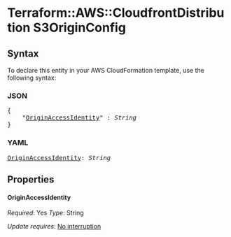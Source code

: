# Terraform::AWS::CloudfrontDistribution S3OriginConfig

## Syntax

To declare this entity in your AWS CloudFormation template, use the following syntax:

### JSON

<pre>
{
    "<a href="#originaccessidentity" title="OriginAccessIdentity">OriginAccessIdentity</a>" : <i>String</i>
}
</pre>

### YAML

<pre>
<a href="#originaccessidentity" title="OriginAccessIdentity">OriginAccessIdentity</a>: <i>String</i>
</pre>

## Properties

#### OriginAccessIdentity

_Required_: Yes
_Type_: String

_Update requires_: [No interruption](https://docs.aws.amazon.com/AWSCloudFormation/latest/UserGuide/using-cfn-updating-stacks-update-behaviors.html#update-no-interrupt)

